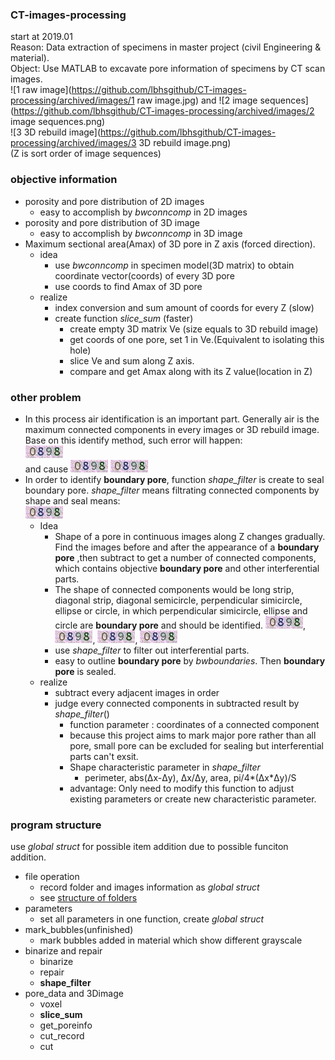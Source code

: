 ### CT-images-processing
start at 2019.01  
Reason: Data extraction of specimens in master project (civil Engineering & material).  
Object: Use MATLAB to excavate pore information of specimens by CT scan images.  
![1 raw image](https://github.com/lbhsgithub/CT-images-processing/archived/images/1 raw image.jpg) and 
![2 image sequences](https://github.com/lbhsgithub/CT-images-processing/archived/images/2 image sequences.png)  
![3 3D rebuild image](https://github.com/lbhsgithub/CT-images-processing/archived/images/3 3D rebuild image.png)  
(Z is sort order of image sequences)
### objective information
- porosity and pore distribution of 2D images
    - easy to accomplish by  *bwconncomp* in 2D images
- porosity and pore distribution of 3D image
    - easy to accomplish by  *bwconncomp* in 3D image
- Maximum sectional area(Amax) of 3D pore in Z axis (forced direction). 
    - idea
        - use *bwconncomp* in specimen model(3D matrix) to obtain coordinate vector(coords) of every 3D pore
        - use coords to find Amax of 3D pore
    - realize
        - index conversion and sum amount of coords for every Z (slow)
        - create function *slice_sum* (faster)
            - create empty 3D matrix Ve (size equals to 3D rebuild image)
            - get coords of one pore, set 1 in Ve.(Equivalent to isolating this hole)
            - slice Ve and sum along Z axis.
            - compare and get Amax along with its Z value(location in Z)
### other problem
 - In this process air identification is an important part. 
 Generally air is the maximum connected components in every images or 3D rebuild image.
Base on this identify method, such error will happen:   
![4 boundary pore](https://github.com/lbhsgithub/snap-up_equipment/blob/master/code.jpeg)  
and cause
![5 boundary pore](https://github.com/lbhsgithub/snap-up_equipment/blob/master/code.jpeg)
![6 boundary pore](https://github.com/lbhsgithub/snap-up_equipment/blob/master/code.jpeg)
 - In order to identify **boundary pore**, function *shape_filter* is create to seal boundary pore. *shape_filter* means filtrating connected components by shape and 
 seal means:  
![7 after seal](https://github.com/lbhsgithub/snap-up_equipment/blob/master/code.jpeg)
     - Idea 
        - Shape of a pore in continuous images along Z changes gradually. Find the images before and after the appearance of a **boundary pore** ,then subtract to get a number of connected components, which contains objective **boundary pore** and other interferential parts.
        - The shape of connected components would be long strip, diagonal strip, diagonal semicircle, perpendicular simicircle, ellipse or circle, in which perpendicular simicircle, ellipse and circle are **boundary pore** and should be identified.
        ![7 after seal](https://github.com/lbhsgithub/snap-up_equipment/blob/master/code.jpeg), ![7 after seal](https://github.com/lbhsgithub/snap-up_equipment/blob/master/code.jpeg), ![7 after seal](https://github.com/lbhsgithub/snap-up_equipment/blob/master/code.jpeg), ![7 after seal](https://github.com/lbhsgithub/snap-up_equipment/blob/master/code.jpeg)
        - use *shape_filter* to filter out interferential parts.
        - easy to outline **boundary pore** by *bwboundaries*. Then **boundary pore** is sealed.
    - realize
        - subtract every adjacent images in order
        - judge every connected components in subtracted result by *shape_filter*()
            - function parameter : coordinates of a connected component
            - because this project aims to mark major pore rather than all pore, small pore can be excluded for sealing but interferential parts can't exsit.
            - Shape characteristic parameter in *shape_filter*
                - perimeter, abs(Δx-Δy), Δx/Δy, area, pi/4*(Δx*Δy)/S
            - advantage: Only need to modify this function to adjust existing parameters or create new characteristic parameter.
### program structure
use *global struct* for possible item addition due to possible funciton addition.
- file operation
    - record folder and images information as *global struct*
    - see [structure of folders](https://note.youdao.com/)
- parameters
    - set all parameters in one function, create *global struct*
- mark_bubbles(unfinished)
    - mark bubbles added in material which show different grayscale
- binarize and repair
    - binarize
    - repair
    - **shape_filter**
- pore_data and 3Dimage
    - voxel
    - **slice_sum**
    - get_poreinfo
    - cut_record
    - cut
